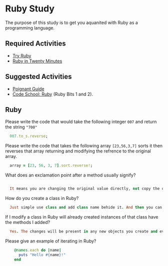# Ruby Study

The purpose of this study is to get you aquanited with Ruby as a programming
language.

## Required Activities

-   [Try Ruby](http://tryruby.org/)
-   [Ruby in Twenty Minutes](https://www.ruby-lang.org/en/documentation/quickstart/)

## Suggested Activities

-   [Poignant Guide](http://poignant.guide/)
-   [Code School: Ruby](https://www.codeschool.com/learn/ruby) (Ruby Bits 1 and 2).

## Ruby

Please write the code that would take the following integer `007` and return the
string `"700"`

```ruby
  007.to_s.reverse;
```

Please write the code that takes the following array `[23,56,3,7]` sorts it
then reverses that array returning and modifying the refrence to the original
array.

```ruby
  array = [23, 56, 3, 7].sort.reverse!;

```

What does an exclamation point after a method usually signify?

```ruby

  It means you are changing the original value directly, not copy the original and made change on copy.
```

How do you create a class in Ruby?

```ruby
  Just simple use class and add class name behide it. And then you can define different methods inside the class you just created.
```

If I modify a class in Ruby will already created instances of that class have
the methods I added?

```ruby
  Yes. The changes will be present in any new objects you create and even available in existing objects of that class.
```

Please give an example of iterating in Ruby?

```ruby
    @names.each do |name|
      puts "Hello #{name}!"
    end
```
